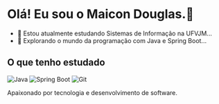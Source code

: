 # Olá! Eu sou o Maicon Douglas.👋

- 🌱 Estou atualmente estudando Sistemas de Informação na UFVJM...
- 🚀 Explorando o mundo da programação com Java e Spring Boot...

## O que tenho estudado

![Java](https://img.shields.io/badge/Java-007396?style=for-the-badge&logo=java&logoColor=white)
![Spring Boot](https://img.shields.io/badge/Spring_Boot-6DB33F?style=for-the-badge&logo=spring-boot&logoColor=white)
![Git](https://img.shields.io/badge/Git-F05032?style=for-the-badge&logo=git&logoColor=white)

Apaixonado por tecnologia e desenvolvimento de software.

